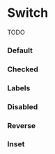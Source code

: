 # Switch
TODO

<Playground />

<Usage />

<Api />

<Examples />

### Default
<Example value="default" />

### Checked
<Example value="checked" />

### Labels
<Example value="labels" />

### Disabled
<Example value="disabled" />

### Reverse
<Example value="reverse" />

### Inset
<Example value="inset" />